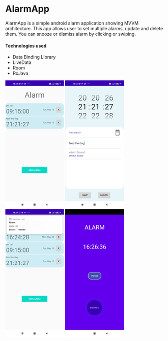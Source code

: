 # AlarmApp
AlarmApp is a simple android alarm application showing MVVM architecture.
This app allows user to set multiple alarms, update and delete them. You can snooze or dismiss alarm by clicking
or swiping.

#### Technologies used

   * Data Binding Library
   * LiveData
   * Room
   * RxJava

<img src="screenshots/screenshot1.jpg" height="400" alt="Screenshot"/>  <img src="screenshots/screenshot2.jpg" height="400" alt="Screenshot"/> <img src="screenshots/screenshot3.jpg" height="400" alt="Screenshot"/> <img src="screenshots/screenshot4.jpg" height="400" alt="Screenshot"/>